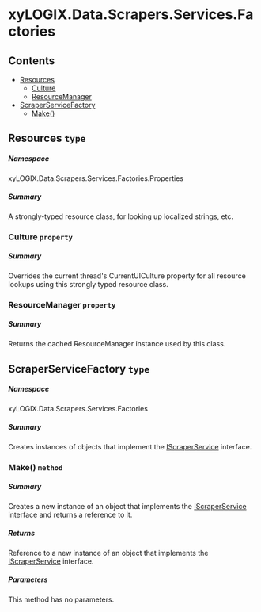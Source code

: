 <a name='assembly'></a>
# xyLOGIX.Data.Scrapers.Services.Factories

## Contents

- [Resources](#T-xyLOGIX-Data-Scrapers-Services-Factories-Properties-Resources 'xyLOGIX.Data.Scrapers.Services.Factories.Properties.Resources')
  - [Culture](#P-xyLOGIX-Data-Scrapers-Services-Factories-Properties-Resources-Culture 'xyLOGIX.Data.Scrapers.Services.Factories.Properties.Resources.Culture')
  - [ResourceManager](#P-xyLOGIX-Data-Scrapers-Services-Factories-Properties-Resources-ResourceManager 'xyLOGIX.Data.Scrapers.Services.Factories.Properties.Resources.ResourceManager')
- [ScraperServiceFactory](#T-xyLOGIX-Data-Scrapers-Services-Factories-ScraperServiceFactory 'xyLOGIX.Data.Scrapers.Services.Factories.ScraperServiceFactory')
  - [Make()](#M-xyLOGIX-Data-Scrapers-Services-Factories-ScraperServiceFactory-Make 'xyLOGIX.Data.Scrapers.Services.Factories.ScraperServiceFactory.Make')

<a name='T-xyLOGIX-Data-Scrapers-Services-Factories-Properties-Resources'></a>
## Resources `type`

##### Namespace

xyLOGIX.Data.Scrapers.Services.Factories.Properties

##### Summary

A strongly-typed resource class, for looking up localized strings, etc.

<a name='P-xyLOGIX-Data-Scrapers-Services-Factories-Properties-Resources-Culture'></a>
### Culture `property`

##### Summary

Overrides the current thread's CurrentUICulture property for all resource lookups using this strongly typed resource class.

<a name='P-xyLOGIX-Data-Scrapers-Services-Factories-Properties-Resources-ResourceManager'></a>
### ResourceManager `property`

##### Summary

Returns the cached ResourceManager instance used by this class.

<a name='T-xyLOGIX-Data-Scrapers-Services-Factories-ScraperServiceFactory'></a>
## ScraperServiceFactory `type`

##### Namespace

xyLOGIX.Data.Scrapers.Services.Factories

##### Summary

Creates instances of objects that implement the [IScraperService](#T-xyLOGIX-Data-Scrapers-Interfaces-IScraperService 'xyLOGIX.Data.Scrapers.Interfaces.IScraperService') interface.

<a name='M-xyLOGIX-Data-Scrapers-Services-Factories-ScraperServiceFactory-Make'></a>
### Make() `method`

##### Summary

Creates a new instance of an object that implements the [IScraperService](#T-xyLOGIX-Data-Scrapers-Interfaces-IScraperService 'xyLOGIX.Data.Scrapers.Interfaces.IScraperService') interface and returns a reference to it.

##### Returns

Reference to a new instance of an object that implements the [IScraperService](#T-xyLOGIX-Data-Scrapers-Interfaces-IScraperService 'xyLOGIX.Data.Scrapers.Interfaces.IScraperService') interface.

##### Parameters

This method has no parameters.

